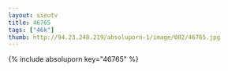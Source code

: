 ```yaml
--- 
layout: sieutv
title: 46765
tags: ["46k"]
thumb: http://94.23.248.219/absoluporn-1/image/002/46765.jpg
---
```

{% include absoluporn key="46765" %} 
